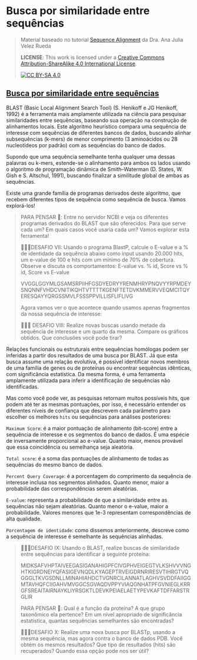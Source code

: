 # Busca por similaridade entre sequências
> Material baseado no tutorial [Sequence Alignment](https://github.com/AJVelezRueda/Introduccion_a_la_Bioinformatica/blob/master/Teorico_Practicos/Bioinform%C3%A1tica_Primeros_pasos/Alineamientos_secuenciales.md) da Dra. Ana Julia Velez Rueda
>
>
> **LICENSE**: This work is licensed under a
[Creative Commons Attribution-ShareAlike 4.0 International License][cc-by-sa].
>
>[![CC BY-SA 4.0][cc-by-sa-image]][cc-by-sa]

[cc-by-sa]: http://creativecommons.org/licenses/by-sa/4.0/
[cc-by-sa-image]: https://licensebuttons.net/l/by-sa/4.0/88x31.png
[cc-by-sa-shield]: https://img.shields.io/badge/License-CC%20BY--SA%204.0-lightgrey.svg


## [Busca por similaridade entre sequências](#Blast)

BLAST (Basic Local Alignment Search Tool) (S. Henikoff e JG Henikoff, 1992) é a ferramenta mais amplamente utilizada na ciência para pesquisar similaridades entre sequências, baseando sua operação na construção de alinhamentos locais. Este algoritmo heurístico compara uma sequência de interesse com sequências de diferentes bancos de dados, buscando alinhar subsequências (k-mers) de menor comprimento (3 aminoácidos ou 28 nucleotídeos por padrão) com as sequências do banco de dados.

Supondo que uma sequência semelhante tenha qualquer uma dessas palavras ou k-mers, estende-se o alinhamento para ambos os lados usando o algoritmo de programação dinâmica de Smith–Waterman (D. States, W. Gish e S. Altschul, 1991), buscando finalizar a similitude global de ambas as sequências.

Existe uma grande família de programas derivados deste algoritmo, que recebem diferentes tipos de sequência como sequência de busca. Vamos explorá-los!

> PARA PENSAR 🤔: Entre no servidor NCBI e veja os diferentes programas derivados do BLAST que são oferecidos. Para que serve cada um? Em quais casos você usaria cada um?
Vamos explorar esta ferramenta!
>
>🧗🏻‍♀️DESAFIO VII: Usando o programa BlastP, calcule o E-value e a % de identidade da sequência abaixo como input usando 20.000 hits, um e-value de 100 e hits com um mínimo de 70% de cobertura. Observe e discuta os comportamentos: E-value vs. % id, Score vs % id, Score vs E-value
>
>VVGGLGGYMLGSAMSRPIIHFGSDYEDRYYRENMHRYPNQVYYRPMDEYSNQNNFVHDCVNITIKQHTVTTTTKGENFTETDVKMMERVVEQMCITQYERESQAYYQRGSSMVLFSSSPPVILLISFLIFLIVG
>
>Agora vamos ver o que acontece quando usamos apenas fragmentos da nossa sequência de interesse:
>
>🧗🏻‍♀️ DESAFIO VIII: Realize novas buscas usando metade da sequência de interesse e um quarto da mesma. Compare os gráficos obtidos. Que conclusões você pode tirar?
>

Relações funcionais ou estruturais entre sequências homólogas podem ser inferidas a partir dos resultados de uma busca por BLAST. Já que esta busca assume uma relação evolutiva, é possível identificar novos membros de uma família de genes ou de proteínas ou encontrar sequências idênticas, com significância estatística. Da mesma forma, é uma ferramenta amplamente utilizada para inferir a identificação de sequências não identificadas.

Mas como você pode ver, as pesquisas retornam muitos possíveis hits, que podem até ter as mesmas pontuações, por isso, é necessário entender os diferentes níveis de confiança que descrevem cada parâmetro para escolher os melhores `hits` ou sequências para análises posteriores:

`Maximum Score`: é a maior pontuação de alinhamento (bit-score) entre a sequência de interesse e os segmentos do banco de dados. É uma espécie de inversamente proporcional ao e-value. Quanto maior, menos provável que essa coincidência ou semelhança seja aleatória.

`Total score`: é a soma das pontuações de alinhamento de todas as sequências do mesmo banco de dados.

`Percent Query Coverage`: é a porcentagem do comprimento da sequência de interesse inclusa nos segmentos alinhados. Quanto menor, maior a probabilidade das correspondências serem aleatórias.

`E-value`: representa a probabilidade de que a similaridade entre as sequências não sejam aleatórias. Quanto menor o e-value, maior a probabilidade. Valores menores que 1e-3 representam correspondências de alta qualidade.

`Porcentagem de identidade`: como dissemos anteriormente, descreve como a sequência de interesse é semelhante às sequências alinhadas.

>
>🧗🏻‍♀️DESAFIO IX: Usando o BLAST, realize buscas de similaridade entre sequências para identificar a seguinte proteína:
>
>MIDKSAFVHPTAIVEEGASIGANAHIGPFCIVGPHVEIGEGTVLKSHVVVNGHTKIGRDNEIYQFASIGEVNQDLKYAGEPTRVEIGDRNRIRESVTIHRGTVQGGGLTKVGSDNLLMINAHIAHDCTVGNRCILANNATLAGHVSVDDFAIIGGMTAVHQFCIIGAHVMVGGCSGVAQDVPPYVIAQGNHATPFGVNIEGLKRRGFSREAITAIRNAYKLIYRSGKTLDEVKPEIAELAETYPEVKAFTDFFARSTRGLIR
>
>PARA PENSAR 🤔: Qual é a função da proteína? A que grupo taxonômico ela pertence? Em um nível apropriado de significância estatística, quantas sequências semelhantes são encontradas?
>
>🧗🏻‍♀️DESAFIO X: Realize uma nova busca por BLASTp, usando a mesma sequência, mas agora contra o banco de dados PDB. Você obtém os mesmos resultados? Que tipo de resultados (hits) são recuperados? Quando essa opção pode nos ser útil?
>

